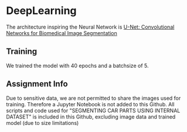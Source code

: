 # DeepLearning

The architecture inspiring the Neural Network is [U-Net: Convolutional Networks for Biomedical Image Segmentation
](https://lmb.informatik.uni-freiburg.de/people/ronneber/u-net/)


## Training
We trained the model with 40 epochs and a batchsize of 5.


## Assignment Info
Due to sensitive data, we are not permitted to share the images used for training. Therefore a Jupyter Notebook is not added to this Github.
All scripts and code used for "SEGMENTING CAR PARTS USING INTERNAL DATASET" is included in this Github, excluding image data and trained model (due to size limitations)
